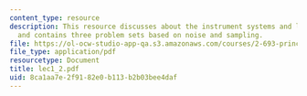 ```yaml
---
content_type: resource
description: This resource discusses about the instrument systems and limits to measurement
  and contains three problem sets based on noise and sampling.
file: https://ol-ocw-studio-app-qa.s3.amazonaws.com/courses/2-693-principles-of-oceanographic-instrument-systems-sensors-and-measurements-13-998-spring-2004/8ca1aa7e2f9182e0b113b2b03bee4daf_lec1_2.pdf
file_type: application/pdf
resourcetype: Document
title: lec1_2.pdf
uid: 8ca1aa7e-2f91-82e0-b113-b2b03bee4daf
---
```

